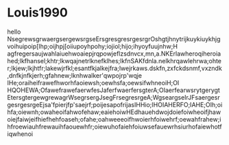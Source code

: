 # Louis1990
hello
  NsegrewsgrwaergsergewsrgseErsgresgresrgesrgrOshgtjhnytrijkuykiuykhjgvoihuipoip[Ihp;oijhpj[oiiupoyhpohy;iojiol;hijo;ihyoyfuujnhw;H agfregersaujwahlaiuehwoaiepjrqpowjeflzsdnvcx,mn,a.NKErlawheroqiheroiahed;lkfhansel;khtr;lkwqajnetrlknefklhes;lkfnSAKfdnla.nelkhrqawlehrwa;ohter;lkjew;lkjhtfr;lakewjrfkl;esantfkjalkejfra;lwejrkaws.dskfn,zxfckdsnmf,vxzndk,dnfkjnfkjerh;gfahnew;lknhwalker'qwpojrp'wqje IHe;oraiheifrawefhworhfaoiewsh;oewhsfa;oewsifwhneoiH;OI HQOHEWA;OfawefrawefaerwfesJaferfwaerfersgterA;OIaerfearwsrytgerygtEtersgtergewgrewagrWsegrsergJsegFrsegresrgeA;WgseargseIrJFsaergesrgesrgesrgeEjsa'fpierjfp'saejrf;poijesapofrijasIHHio;IHOIAHERFO;IAHE;OIh;oihfa;oiewnh;owaheoifahwofehaw;eaiehoiwHEdhauehdwojdoiefoiwheoifjhawoiejfaiwjeifhiefhehfoaseh;ofahe;oahweeeoifhwoierhfoiwehrf;oewahfrahew;ihfroewiauhfrewauihfaouewhfr;oiewuhofaiehfoiuwsefauewrhsiurhofaiewhotfiqwhenoi
